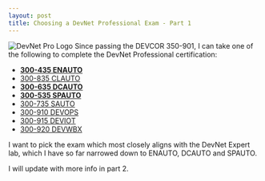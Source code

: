 ```yaml
---
layout: post
title: Choosing a DevNet Professional Exam - Part 1
---
```

![DevNet Pro Logo](https://images.credly.com/size/680x680/images/3c535132-dd19-4e1b-9861-535d27dfbbb6/DevNetPro_600.png "DevNet Pro Logo")
Since passing the DEVCOR 350-901, I can take one of the following to complete the DevNet Professional certification:

* **[300-435 ENAUTO](https://www.cisco.com/c/en/us/training-events/training-certifications/exams/current-list/enauto-300-435.html)**
* [300-835 CLAUTO](https://www.cisco.com/c/en/us/training-events/training-certifications/exams/current-list/clauto-300-835.html)
* **[300-635 DCAUTO](https://www.cisco.com/c/en/us/training-events/training-certifications/exams/current-list/dcauto-300-635.html)**
* **[300-535 SPAUTO](https://www.cisco.com/c/en/us/training-events/training-certifications/exams/current-list/spauto-300-535.html)**
* [300-735 SAUTO](https://www.cisco.com/c/en/us/training-events/training-certifications/exams/current-list/sauto-300-735.html)
* [300-910 DEVOPS](https://www.cisco.com/c/en/us/training-events/training-certifications/exams/current-list/devops-300-910.html) 
* [300-915 DEVIOT](https://www.cisco.com/c/en/us/training-events/training-certifications/exams/current-list/deviot-300-915.html) 
* [300-920 DEVWBX](https://www.cisco.com/c/en/us/training-events/training-certifications/exams/current-list/devwbx-300-920.html)

I want to pick the exam which most closely aligns with the DevNet Expert lab, which I have so far narrowed down to ENAUTO, DCAUTO and SPAUTO.

I will update with more info in part 2.
